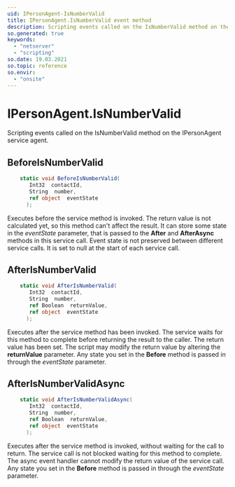 ```yaml
---
uid: IPersonAgent-IsNumberValid
title: IPersonAgent.IsNumberValid event method
description: Scripting events called on the IsNumberValid method on the IPersonAgent service agent.
so.generated: true
keywords:
  - "netserver"
  - "scripting"
so.date: 19.03.2021
so.topic: reference
so.envir:
  - "onsite"
---
```

# IPersonAgent.IsNumberValid

Scripting events called on the <see cref='M:SuperOffice.CRM.Services.IPersonAgent.IsNumberValid'>IsNumberValid</see> method on the <see cref='IPersonAgent'>IPersonAgent</see>  service agent.

## BeforeIsNumberValid
```cs
    static void BeforeIsNumberValid(
       Int32  contactId,
       String  number,
       ref object  eventState
      );
```
Executes before the service method is invoked.
The return value is not calculated yet, so this method can't affect the result.
It can store some state in the *eventState* parameter, that is passed to the **After** and **AfterAsync** methods in this service call.
Event state is not preserved between different service calls. It is set to null at the start of each service call.
## AfterIsNumberValid
```cs
    static void AfterIsNumberValid(
       Int32  contactId,
       String  number,
       ref Boolean  returnValue,
       ref object  eventState
      );
```
Executes after the service method has been invoked. The service waits for this method to complete before returning the result to the caller.
The return value has been set. The script may modify the return value by altering the **returnValue** parameter.
Any state you set in the **Before** method is passed in through the *eventState* parameter.
## AfterIsNumberValidAsync
```cs
    static void AfterIsNumberValidAsync(
       Int32  contactId,
       String  number,
       ref Boolean  returnValue,
       ref object  eventState
      );
```
Executes after the service method is invoked, without waiting for the call to return.
The service call is not blocked waiting for this method to complete.
The async event handler cannot modify the return value of the service call.
Any state you set in the **Before** method is passed in through the *eventState* parameter.

